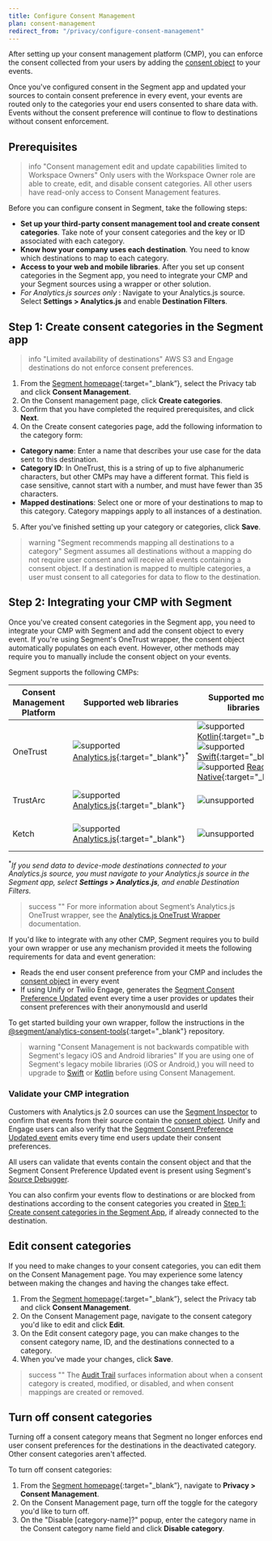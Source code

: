 ```yaml
---
title: Configure Consent Management
plan: consent-management
redirect_from: "/privacy/configure-consent-management"
---
```


After setting up your consent management platform (CMP), you can enforce the consent collected from your users by adding the [consent object](/docs/privacy/consent-management/consent-in-segment-connections/#consent-object) to your events. 

Once you've configured consent in the Segment app and updated your sources to contain consent preference in every event, your events are routed only to the categories your end users consented to share data with. Events without the consent preference will continue to flow to destinations without consent enforcement.

## Prerequisites

> info "Consent management edit and update capabilities limited to Workspace Owners"
> Only users with the Workspace Owner role are able to create, edit, and disable consent categories. All other users have read-only access to Consent Management features. 

Before you can configure consent in Segment, take the following steps:
- **Set up your third-party consent management tool and create consent categories**. Take note of your consent categories and the key or ID associated with each category.
- **Know how your company uses each destination**. You need to know which destinations to map to each category. 
- **Access to your web and mobile libraries**. After you set up consent categories in the Segment app, you need to integrate your CMP and your Segment sources using a wrapper or other solution. 
- _For Analytics.js sources only_ : Navigate to your Analytics.js source. Select  **Settings > Analytics.js** and enable **Destination Filters**.


## Step 1: Create consent categories in the Segment app

> info "Limited availability of destinations"
> AWS S3 and Engage destinations do not enforce consent preferences. 

1. From the [Segment homepage](https://app.segment.com/goto-my-workspace/){:target="_blank”}, select the Privacy tab and click **Consent Management**.
2. On the Consent management page, click **Create categories**.
3. Confirm that you have completed the required prerequisites, and click **Next**.
4. On the Create consent categories page, add the following information to the category form:
  - **Category name**: Enter a name that describes your use case for the data sent to this destination.
  - **Category ID**: In OneTrust, this is a string of up to five alphanumeric characters, but other CMPs may have a different format. This field is case sensitive, cannot start with a number, and must have fewer than 35 characters.
  - **Mapped destinations**: Select one or more of your destinations to map to this category. Category mappings apply to all instances of a destination. 
5. After you've finished setting up your category or categories, click **Save**.

> warning "Segment recommends mapping all destinations to a category"
> Segment assumes all destinations without a mapping do not require user consent and will receive all events containing a consent object. If a destination is mapped to multiple categories, a user must consent to all categories for data to flow to the destination.

## Step 2: Integrating your CMP with Segment

Once you've created consent categories in the Segment app, you need to integrate your CMP with Segment and add the consent object to every event. If you're using Segment's OneTrust wrapper, the consent object automatically populates on each event. However, other methods may require you to manually include the consent object on your events. 

Segment supports the following CMPs:

| Consent Management Platform | Supported web libraries    | Supported mobile libraries   | Contact       |
| --------------------------- | -------------------------- | ---------------------------- | ------------- |
| OneTrust                    |![supported](/docs/images/supported.svg) [Analytics.js](https://github.com/segmentio/analytics-next/tree/master/packages/consent/consent-wrapper-onetrust){:target="_blank"}<sup>*</sup> | ![supported](/docs/images/supported.svg) [Kotlin](https://github.com/segment-integrations/analytics-kotlin-consent/blob/main/README.md#getting-started){:target="_blank"} <br> ![supported](/docs/images/supported.svg) [Swift](https://github.com/segment-integrations/analytics-swift-consent#segment-consent-management){:target="_blank"} <br> ![supported](/docs/images/supported.svg) [React Native](https://github.com/segmentio/analytics-react-native/tree/master/packages/plugins/plugin-onetrust){:target="_blank"} | For support and troubleshooting, contact [Segment](mailto:friends@segment.com){:target="_blank"}. |
| TrustArc                   | ![supported](/docs/images/supported.svg) [Analytics.js](https://github.com/trustarc/trustarc-segment-wrapper){:target="_blank"} | ![unsupported](/docs/images/unsupported.svg) | For support and troubleshooting, contact [TrustArc](https://trustarc.com/contact/){:target="_blank"}. |
| Ketch                      | ![supported](/docs/images/supported.svg) [Analytics.js](https://docs.ketch.com/ketch/docs/segment-tag-management-automation){:target="_blank"} | ![unsupported](/docs/images/unsupported.svg) | For support and troubleshooting, contact [Ketch](https://www.ketch.com/contact-us){:target="_blank"}. |

<sup>*</sup>_If you send data to device-mode destinations connected to your Analytics.js source, you must navigate to your Analytics.js source in the Segment app, select **Settings > Analytics.js**, and enable Destination Filters._ 

> success ""
> For more information about Segment’s Analytics.js OneTrust wrapper, see the [Analytics.js OneTrust Wrapper](/docs/privacy/consent-management/onetrust-wrapper/) documentation. 

If you'd like to integrate with any other CMP, Segment requires you to build your own wrapper or use any mechanism provided it meets the following requirements for data and event generation:
  - Reads the end user consent preference from your CMP and includes the [consent object](/docs/privacy/consent-management/consent-in-segment-connections/#consent-object) in every event
  - If using Unify or Twilio Engage, generates the [Segment Consent Preference Updated](/docs/privacy/consent-management/consent-in-unify/#segment-consent-preference-updated-event) event every time a user provides or updates their consent preferences with their anonymousId and userId

To get started building your own wrapper, follow the instructions in the [@segment/analytics-consent-tools](https://github.com/segmentio/analytics-next/tree/master/packages/consent/consent-tools){:target="_blank"} repository. 

> warning "Consent Management is not backwards compatible with Segment's legacy iOS and Android libraries"
> If you are using one of Segment's legacy mobile libraries (iOS or Android,) you will need to upgrade to [Swift](/docs/connections/sources/catalog/libraries/mobile/apple/migration/) or [Kotlin](/docs/connections/sources/catalog/libraries/mobile/kotlin-android/migration/) before using Consent Management. 

### Validate your CMP integration

Customers with Analytics.js 2.0 sources can use the [Segment Inspector](/docs/connections/sources/catalog/libraries/website/javascript/#segment-inspector) to confirm that events from their source contain the [consent object](/docs/privacy/consent-management/consent-in-segment-connections). Unify and Engage users can also verify that the [Segment Consent Preference Updated event](/docs/privacy/consent-management/consent-in-unify/#segment-consent-preference-updated-event) emits every time end users update their consent preferences.

All users can validate that events contain the consent object and that the Segment Consent Preference Updated event is present using Segment's [Source Debugger](/docs/connections/sources/debugger/). 

You can also confirm your events flow to destinations or are blocked from destinations according to the consent categories you created in [Step 1: Create consent categories in the Segment App](#step-1-create-consent-categories-in-the-segment-app), if already connected to the destination. 


## Edit consent categories

If you need to make changes to your consent categories, you can edit them on the Consent Management page. You may experience some latency between making the changes and having the changes take effect.

1. From the [Segment homepage](https://app.segment.com/goto-my-workspace/){:target="_blank”}, select the Privacy tab and click **Consent Management**.
2. On the Consent Management page, navigate to the consent category you'd like to edit and click **Edit**.
3. On the Edit consent category page, you can make changes to the consent category name, ID, and the destinations connected to a category.
4. When you've made your changes, click **Save**.

> success ""
> The [Audit Trail](/docs/segment-app/iam/audit-trail/) surfaces information about when a consent category is created, modified, or disabled, and when consent mappings are created or removed.

## Turn off consent categories

Turning off a consent category means that Segment no longer enforces end user consent preferences for the destinations in the deactivated category. Other consent categories aren't affected. 

To turn off consent categories:

1. From the [Segment homepage](https://app.segment.com/goto-my-workspace/){:target="_blank”}, navigate to **Privacy > Consent Management**.
2. On the Consent Management page, turn off the toggle for the category you'd like to turn off. 
3. On the "Disable [category-name]?" popup, enter the category name in the Consent category name field and click **Disable category**.
